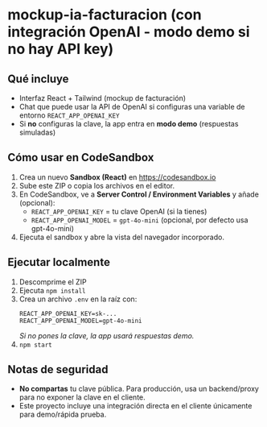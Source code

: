 # mockup-ia-facturacion (con integración OpenAI - modo demo si no hay API key)

## Qué incluye
- Interfaz React + Tailwind (mockup de facturación)
- Chat que puede usar la API de OpenAI si configuras una variable de entorno `REACT_APP_OPENAI_KEY`
- Si **no** configuras la clave, la app entra en **modo demo** (respuestas simuladas)

## Cómo usar en CodeSandbox
1. Crea un nuevo **Sandbox (React)** en https://codesandbox.io
2. Sube este ZIP o copia los archivos en el editor.
3. En CodeSandbox, ve a **Server Control / Environment Variables** y añade (opcional):
   - `REACT_APP_OPENAI_KEY` = tu clave OpenAI (si la tienes)
   - `REACT_APP_OPENAI_MODEL` = `gpt-4o-mini` (opcional, por defecto usa gpt-4o-mini)
4. Ejecuta el sandbox y abre la vista del navegador incorporado.

## Ejecutar localmente
1. Descomprime el ZIP
2. Ejecuta `npm install`
3. Crea un archivo `.env` en la raíz con:
   ```env
   REACT_APP_OPENAI_KEY=sk-...
   REACT_APP_OPENAI_MODEL=gpt-4o-mini
   ```
   *Si no pones la clave, la app usará respuestas demo.*
4. `npm start`

## Notas de seguridad
- **No compartas** tu clave pública. Para producción, usa un backend/proxy para no exponer la clave en el cliente.
- Este proyecto incluye una integración directa en el cliente únicamente para demo/rápida prueba.

